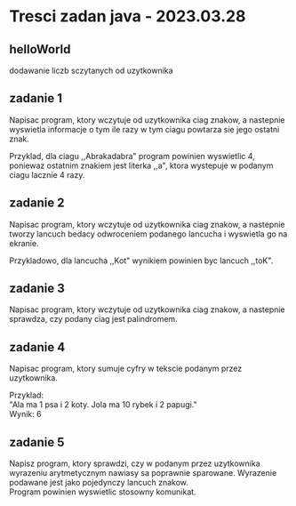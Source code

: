 # Tresci zadan java - 2023.03.28

## helloWorld

<p>dodawanie liczb sczytanych od uzytkownika</p>

## zadanie 1
<p>Napisac program, ktory wczytuje od uzytkownika ciag znakow, a nastepnie wyswietla informacje o tym ile razy w tym ciagu powtarza sie jego ostatni znak.</p>
<p>Przyklad, dla ciagu ,,Abrakadabra" program powinien wyswietlic 4, poniewaz ostatnim znakiem jest literka ,,a", ktora wystepuje w podanym ciagu lacznie 4 razy.</p>

## zadanie 2
<p>Napisac program, ktory wczytuje od uzytkownika ciag znakow, a nastepnie tworzy lancuch bedacy odwroceniem podanego lancucha i wyswietla go na ekranie.</p>
<p>Przykladowo, dla lancucha ,,Kot" wynikiem powinien byc lancuch ,,toK".</p>

## zadanie 3
<p>Napisac program, ktory wczytuje od uzytkownika ciag znakow, a nastepnie sprawdza, czy podany ciag jest palindromem.</p>

## zadanie 4
<p>Napisac program, ktory sumuje cyfry w tekscie podanym przez uzytkownika.</p>
<p>Przyklad:</br>
"Ala ma 1 psa i 2 koty. Jola ma 10 rybek i 2 papugi."</br>
Wynik:
6</p>

## zadanie 5
<p>Napisz program, ktory sprawdzi, czy w podanym przez uzytkownika wyrazeniu arytmetycznym nawiasy sa poprawnie sparowane. Wyrazenie podawane jest jako pojedynczy lancuch znakow.</br>
Program powinien wyswietlic stosowny komunikat.<p>
